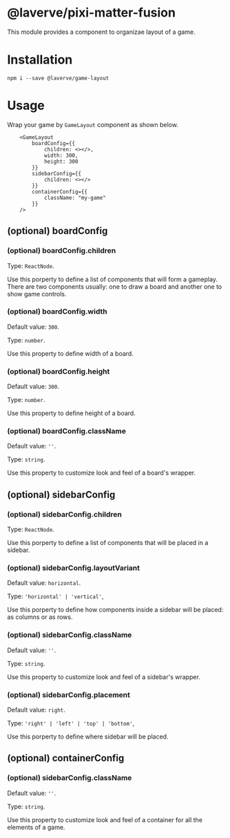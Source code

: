 # @laverve/pixi-matter-fusion

This module provides a component to organizae layout of a game.

# Installation

```
npm i --save @laverve/game-layout
```

# Usage

Wrap your game by `GameLayout` component as shown below.

```
    <GameLayout
        boardConfig={{
            children: <></>,
            width: 300,
            height: 300
        }}
        sidebarConfig={{
            children: <></>
        }}
        containerConfig={{
            className: "my-game"
        }}
    />
```

## (optional) boardConfig

### (optional) boardConfig.children

Type: `ReactNode`.

Use this porperty to define a list of components that will form a gameplay. There are two components usually: one to draw a board and another one to show game controls.

### (optional) boardConfig.width

Default value: `300`.

Type: `number`.

Use this property to define width of a board.

### (optional) boardConfig.height

Default value: `300`.

Type: `number`.

Use this property to define height of a board.


### (optional) boardConfig.className

Default value: `''`.

Type: `string`.

Use this property to customize look and feel of a board's wrapper.

## (optional) sidebarConfig

### (optional) sidebarConfig.children

Type: `ReactNode`.

Use this porperty to define a list of components that will be placed in a sidebar.

### (optional) sidebarConfig.layoutVariant

Default value: `horizontal`.

Type: `'horizontal' | 'vertical'`,

Use this porperty to define how components inside a sidebar will be placed: as columns or as rows.

### (optional) sidebarConfig.className

Default value: `''`.

Type: `string`.

Use this property to customize look and feel of a sidebar's wrapper.

### (optional) sidebarConfig.placement

Default value: `right`.

Type: `'right' | 'left' | 'top' | 'bottom'`,

Use this porperty to define where sidebar will be placed.

## (optional) containerConfig

### (optional) sidebarConfig.className

Default value: `''`.

Type: `string`.

Use this property to customize look and feel of a container for all the elements of a game.


